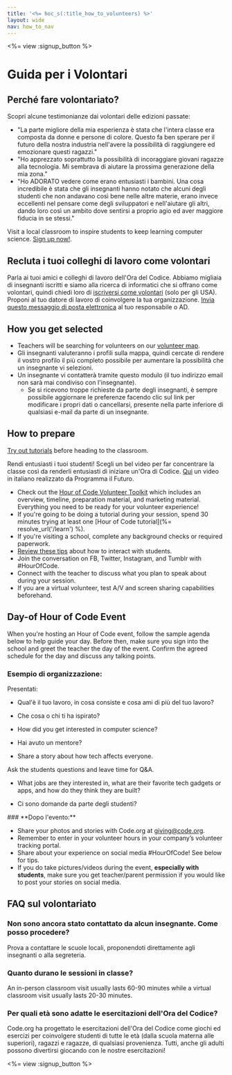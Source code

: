```yaml
---
title: '<%= hoc_s(:title_how_to_volunteers) %>'
layout: wide
nav: how_to_nav
---
```

<%= view :signup_button %>

# Guida per i Volontari

## Perché fare volontariato?

Scopri alcune testimonianze dai volontari delle edizioni passate:

- "La parte migliore della mia esperienza è stata che l'intera classe era composta da donne e persone di colore. Questo fa ben sperare per il futuro della nostra industria nell'avere la possibilità di raggiungere ed emozionare questi ragazzi."
- "Ho apprezzato soprattutto la possibilità di incoraggiare giovani ragazze alla tecnologia. Mi sembrava di aiutare la prossima generazione della mia zona."
- "Ho ADORATO vedere come erano entusiasti i bambini. Una cosa incredibile è stata che gli insegnanti hanno notato che alcuni degli studenti che non andavano così bene nelle altre materie, erano invece eccellenti nel pensare come degli sviluppatori e nell'aiutare gli altri, dando loro così un ambito dove sentirsi a proprio agio ed aver maggiore fiducia in se stessi."

Visit a local classroom to inspire students to keep learning computer science. [Sign up now!](https://code.org/volunteer/engineer).

## Recluta i tuoi colleghi di lavoro come volontari

Parla ai tuoi amici e colleghi di lavoro dell'Ora del Codice. Abbiamo migliaia di insegnanti iscritti e siamo alla ricerca di informatici che si offrano come volontari, quindi chiedi loro di [ iscriversi come volontari](https://code.org/volunteer) (solo per gli USA). Proponi al tuo datore di lavoro di coinvolgere la tua organizzazione. [Invia questo messaggio di posta elettronica](https://hourofcode.com/promote/resources#email) al tuo responsabile o AD.

## How you get selected

- Teachers will be searching for volunteers on our [volunteer map](https://code.org/volunteer/local).
- Gli insegnanti valuteranno i profili sulla mappa, quindi cercate di rendere il vostro profilo il più completo possibile per aumentare la possibilità che un insegnante vi selezioni.
- Un insegnante vi contatterà tramite questo modulo (il tuo indirizzo email non sarà mai condiviso con l'insegnante). 
  - Se si ricevono troppe richieste da parte degli insegnanti, è sempre possibile aggiornare le preferenze facendo clic sul link per modificare i propri dati o cancellarsi, presente nella parte inferiore di qualsiasi e-mail da parte di un insegnante. 

## How to prepare

[Try out tutorials](hourofcode.com/learn) before heading to the classroom.

Rendi entusiasti i tuoi studenti! Scegli un bel video per far concentrare la classe così da renderli entusiasti di iniziare un'Ora di Codice. <a href="https://www.programmailfuturo.it/notizie/il-terzo-anno-del-progetto/marco-belinelli-con-programma-il-futuro" target="_blank">Qui</a> un video in italiano realizzato da Programma il Futuro.

- Check out the [Hour of Code Volunteer Toolkit](/files/hoc-volunteer-toolkit.pdf) which includes an overview, timeline, preparation material, and marketing material. Everything you need to be ready for your volunteer experience!
- If you're going to be doing a tutorial during your session, spend 30 minutes trying at least one [Hour of Code tutorial](%= resolve_url('/learn') %).
- If you're visiting a school, complete any background checks or required paperwork.
- [Review these tips](https://code.org/files/CSTT_Volunteers.pdf) about how to interact with students.
- Join the conversation on FB, Twitter, Instagram, and Tumblr with #HourOfCode.
- Connect with the teacher to discuss what you plan to speak about during your session.
- If you are a virtual volunteer, test A/V and screen sharing capabilities beforehand.

## Day-of Hour of Code Event

When you're hosting an Hour of Code event, follow the sample agenda below to help guide your day. Before then, make sure you sign into the school and greet the teacher the day of the event. Confirm the agreed schedule for the day and discuss any talking points.

### **Esempio di organizzazione:**

Presentati: </ul>

- Qual'è il tuo lavoro, in cosa consiste e cosa ami di più del tuo lavoro?
- Che cosa o chi ti ha ispirato?
- How did you get interested in computer science?
- Hai avuto un mentore?
- Share a story about how tech affects everyone.</ul></td> </tr> 
  Ask the students questions and leave time for Q&A. </ul>
  
  - What jobs are they interested in, what are their favorite tech gadgets or apps, and how do they think they are built? 
  - Ci sono domande da parte degli studenti?</ul></td> </tr> 
    </tbody> </table> 
    ### **Dopo l'evento:**
    
    - Share your photos and stories with Code.org at giving@code.org.
    - Remember to enter in your volunteer hours in your company’s volunteer tracking portal.
    - Share about your experience on social media #HourOfCode! See below for tips. 
    - If you do take pictures/videos during the event, **especially with students**, make sure you get teacher/parent permission if you would like to post your stories on social media.
    ## FAQ sul volontariato
    
    ### **Non sono ancora stato contattato da alcun insegnante. Come posso procedere?**
    
    Prova a contattare le scuole locali, proponendoti direttamente agli insegnanti o alla segreteria.
    
    ### **Quanto durano le sessioni in classe?**
    
    An in-person classroom visit usually lasts 60-90 minutes while a virtual classroom visit usually lasts 20-30 minutes.
    
    ### **Per quali età sono adatte le esercitazioni dell'Ora del Codice?**
    
    Code.org ha progettato le esercitazioni dell'Ora del Codice come giochi ed esercizi per coinvolgere studenti di tutte le età (dalla scuola materna alle superiori), ragazzi e ragazze, di qualsiasi provenienza. Tutti, anche gli adulti possono divertirsi giocando con le nostre esercitazioni!
    
    <%= view :signup_button %>